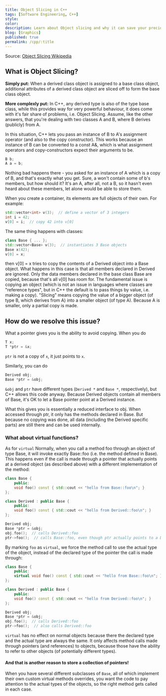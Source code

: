 ```yaml
---
title: Object Slicing in C++
tags: [Software Engineering, C++]
style:
color:
description: Learn about Object slicing and why it can save your precious data and help master polymorphism.
blog: [Graphics]
published: true
permalink: /cpp/:title
---
```


Source: [Object Slicing Wikipedia](https://en.wikipedia.org/wiki/Object_slicing)


## What is Object Slicing?

**Simply put:** When a derived class object is assigned to a base class object, additional attributes of a derived class object are sliced off to form the base class object.

**More complexly put:** In C++, any derived type is also of the type base class, while this provides way for very powerful behaviour, it does come with it's fair share of problems, i.e. Object Slicing. Assume, like the other answers, that you're dealing with two classes A and B, where B derives (publicly) from A.

In this situation, C++ lets you pass an instance of B to  A's assignment operator (and also to the copy constructor). This works because an instance of B can be converted to a const A&, which is what assignment operators and copy-constructors expect their arguments to be.

```C++
B b;
A a = b;
```

Nothing bad happens there - you asked for an instance of A which is a copy of B, and that's exactly what you get. Sure, a won't contain some of b's members, but how should it? It's an A, after all, not a B, so it hasn't even heard about these members, let alone would be able to store them.

When you create a container, its elements are full objects of their own. For example:

```C++
std::vector<int> v(3);  // define a vector of 3 integers
int i = 42;
v[0] = i;  // copy 42 into v[0]
```

The same thing happens with classes:

```C++
class Base { ... };
std::vector<Base> v(3);  // instantiates 3 Base objects
Base x(42);
v[0] = x;
```

then v[0] = x tries to copy the contents of a Derived object into a Base object. What happens in this case is that all members declared in Derived are ignored. Only the data members declared in the base class Base are copied, because that's all v[0] has room for. The fundamental issue is copying an object (which is not an issue in languages where classes are "reference types", but in C++ the default is to pass things by value, i.e. making a copy). "Slicing" means copying the value of a bigger object (of type B, which derives from A) into a smaller object (of type A). Because A is smaller, only a partial copy is made.


## How do we resolve this issue?

What a pointer gives you is the ability to avoid copying. When you do

```cpp
T x;
T *ptr = &x;
```
`ptr` is not a copy of `x`, it just points to `x`.

Similarly, you can do

```cpp
Derived obj;
Base *ptr = &obj;
```

`&obj` and `ptr` have different types (`Derived *` and `Base *`, respectively), but C++ allows this code anyway. Because Derived objects contain all members of Base, it's OK to let a Base pointer point at a Derived instance.

What this gives you is essentially a reduced interface to obj. When accessed through ptr, it only has the methods declared in Base. But because no copying was done, all data (including the Derived specific parts) are still there and can be used internally.

### What about virtual functions?

As for `virtual` Normally, when you call a method foo through an object of type Base, it will invoke exactly Base::foo (i.e. the method defined in Base). This happens even if the call is made through a pointer that actually points at a derived object (as described above) with a different implementation of the method:

```cpp
class Base {
    public:
    void foo() const { std::cout << "hello from Base::foo\n"; }
};

class Derived : public Base {
    public:
    void foo() const { std::cout << "hello from Derived::foo\n"; }
};

Derived obj;
Base *ptr = &obj;
obj.foo();  // calls Derived::foo
ptr->foo();  // calls Base::foo, even though ptr actually points to a Derived object
```

By marking `foo` as `virtual`, we force the method call to use the actual type of the object, instead of the declared type of the pointer the call is made through:

```cpp
class Base {
    public:
    virtual void foo() const { std::cout << "hello from Base::foo\n"; }
};

class Derived : public Base {
    public:
    void foo() const { std::cout << "hello from Derived::foo\n"; }
};

Derived obj;
Base *ptr = &obj;
obj.foo();  // calls Derived::foo
ptr->foo();  // also calls Derived::foo
```

`virtual` has no effect on normal objects because there the declared type and the actual type are always the same. It only affects method calls made through pointers (and references) to objects, because those have the ability to refer to other objects (of potentially different types).  


#### And that is another reason to store a collection of pointers!  


When you have several different subclasses of `Base`, all of which implement their own custom virtual methods overrides, you want the code to pay attention to the actual types of the objects, so the right method gets called in each case.  
